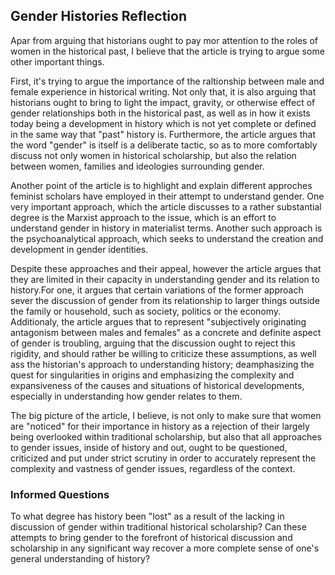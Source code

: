 ## Gender Histories Reflection

Apar from arguing that historians ought to pay mor attention to the roles of women in the historical past, I believe that the article is trying to argue some other important things.

First, it's trying to argue the importance of the raltionship between male and female experience in historical writing. Not only that, it is also arguing that historians ought to bring to light the impact, gravity, or otherwise effect of gender relationships both in the historical past, as well as in how it exists today being a development in history which is not yet complete or defined in the same way that "past" history is. Furthermore, the article argues that the word "gender" is itself is a deliberate tactic, so as to more comfortably discuss not only women in historical scholarship, but also the relation between women, families and ideologies surrounding gender.

Another point of the article is to highlight and explain different approches feminist scholars have employed in their attempt to understand gender. One very important approach, which the article discusses to a rather substantial degree is the Marxist approach to the issue, which is an effort to understand gender in history in materialist terms. Another such approach is the psychoanalytical approach, which seeks to understand the creation and development in gender identities.

Despite these approaches and their appeal, however the article argues that they are limited in their capacity in understanding gender and its relation to history.For one, it argues that certain variations of the former approach sever the discussion of gender from its relationship to larger things outside the family or household, such as society, politics or the economy. Additionaly, the article argues that to represent "subjectively originating antagonism between males
and females" as a concrete and definite aspect of gender is troubling, arguing that the discussion ought to reject this rigidity, and should rather be willing to criticize these assumptions, as well ass the historian's approach to understanding history; deamphasizing the quest for singularities in origins and emphasizing the complexity and expansiveness of the causes and situations of historical developments, especially in understanding how gender relates to them.

The big picture of the article, I believe, is not only to make sure that women are "noticed" for their importance in history as a rejection of their largely being overlooked within traditional scholarship, but also that all approaches to gender issues, inside of history and out, ought to be questioned, criticized and put under strict scrutiny in order to accurately represent the complexity and vastness of gender issues, regardless of the context.

### Informed Questions
To what degree has history been "lost" as a result of the lacking in discussion of gender within traditional historical scholarship? Can these attempts to bring gender to the forefront of historical discussion and scholarship in any significant way recover a more complete sense of one's general understanding of history?